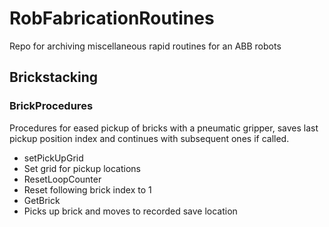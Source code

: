 # RobFabricationRoutines
 Repo for archiving miscellaneous rapid routines for an ABB robots
 
## Brickstacking
### BrickProcedures
Procedures for eased pickup of bricks with a pneumatic gripper, saves last pickup position index and continues with subsequent ones if called.
- setPickUpGrid
 - Set grid for pickup locations
- ResetLoopCounter
 - Reset following brick index to 1
- GetBrick
 - Picks up brick and moves to recorded save location
